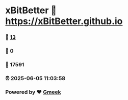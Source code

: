 # xBitBetter :link: https://xBitBetter.github.io 
### :page_facing_up: [13](https://xBitBetter.github.io/tag.html) 
### :speech_balloon: 0 
### :hibiscus: 17591 
### :alarm_clock: 2025-06-05 11:03:58 
### Powered by :heart: [Gmeek](https://github.com/Meekdai/Gmeek)
